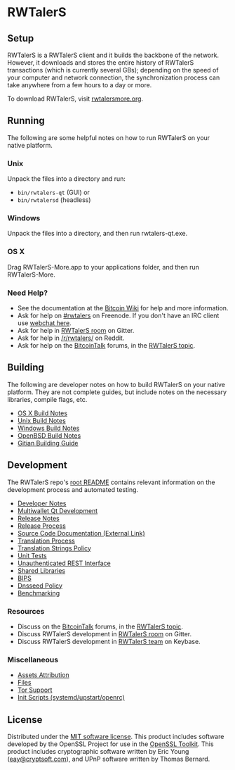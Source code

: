 RWTalerS
=============

Setup
---------------------
RWTalerS is a RWTalerS client and it builds the backbone of the network. However, it downloads and stores the entire history of RWTalerS transactions (which is currently several GBs); depending on the speed of your computer and network connection, the synchronization process can take anywhere from a few hours to a day or more.

To download RWTalerS, visit [rwtalersmore.org](http://www.rwtalers.info).

Running
---------------------
The following are some helpful notes on how to run RWTalerS on your native platform.

### Unix

Unpack the files into a directory and run:

- `bin/rwtalers-qt` (GUI) or
- `bin/rwtalersd` (headless)

### Windows

Unpack the files into a directory, and then run rwtalers-qt.exe.

### OS X

Drag RWTalerS-More.app to your applications folder, and then run RWTalerS-More.

### Need Help?

* See the documentation at the [Bitcoin Wiki](https://en.bitcoin.it/wiki/Main_Page)
for help and more information.
* Ask for help on [#rwtalers](http://webchat.freenode.net?channels=rwtalers) on Freenode. If you don't have an IRC client use [webchat here](http://webchat.freenode.net?channels=rwtalers).
* Ask for help in [RWTalerS room](https://gitter.im/RWTalerS_Hub) on Gitter.
* Ask for help in [/r/rwtalers/](https://nm.reddit.com/r/rwtalers/) on Reddit.
* Ask for help on the [BitcoinTalk](https://bitcointalk.org/) forums, in the [RWTalerS topic](https://bitcointalk.org/index.php?topic=3017838.new#new).

Building
---------------------
The following are developer notes on how to build RWTalerS on your native platform. They are not complete guides, but include notes on the necessary libraries, compile flags, etc.

- [OS X Build Notes](build-osx.md)
- [Unix Build Notes](build-unix.md)
- [Windows Build Notes](build-windows.md)
- [OpenBSD Build Notes](build-openbsd.md)
- [Gitian Building Guide](gitian-building.md)

Development
---------------------
The RWTalerS repo's [root README](/README.md) contains relevant information on the development process and automated testing.

- [Developer Notes](developer-notes.md)
- [Multiwallet Qt Development](multiwallet-qt.md)
- [Release Notes](release-notes.md)
- [Release Process](release-process.md)
- [Source Code Documentation (External Link)](https://dev.visucore.com/bitcoin/doxygen/)
- [Translation Process](translation_process.md)
- [Translation Strings Policy](translation_strings_policy.md)
- [Unit Tests](unit-tests.md)
- [Unauthenticated REST Interface](REST-interface.md)
- [Shared Libraries](shared-libraries.md)
- [BIPS](bips.md)
- [Dnsseed Policy](dnsseed-policy.md)
- [Benchmarking](benchmarking.md)

### Resources
* Discuss on the [BitcoinTalk](https://bitcointalk.org/) forums, in the [RWTalerS topic](https://bitcointalk.org/index.php?topic=3017838.new#new).
* Discuss RWTalerS development in [RWTalerS room](https://gitter.im/RWTalerS_Hub) on Gitter.
* Discuss RWTalerS development in [RWTalerS team](https://keybase.io/team/rwtalers) on Keybase.

### Miscellaneous
- [Assets Attribution](assets-attribution.md)
- [Files](files.md)
- [Tor Support](tor.md)
- [Init Scripts (systemd/upstart/openrc)](init.md)

License
---------------------
Distributed under the [MIT software license](http://www.opensource.org/licenses/mit-license.php).
This product includes software developed by the OpenSSL Project for use in the [OpenSSL Toolkit](https://www.openssl.org/). This product includes
cryptographic software written by Eric Young ([eay@cryptsoft.com](mailto:eay@cryptsoft.com)), and UPnP software written by Thomas Bernard.
